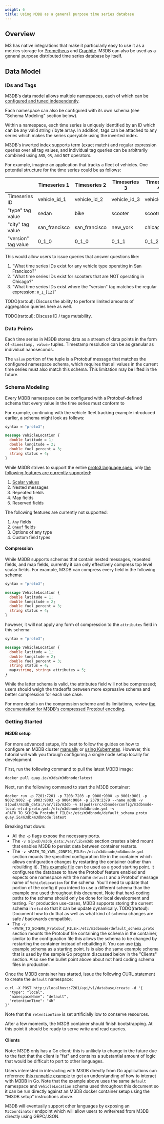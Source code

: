 ```yaml
---
weight: 6
title: Using M3DB as a general purpose time series database
---
```



## Overview

M3 has native integrations that make it particularly easy to use it as a metrics storage for [Prometheus](/integrations/prometheus) and [Graphite](/integrations/graphite). M3DB can also be used as a general purpose distributed time series database by itself.

## Data Model

### IDs and Tags

M3DB's data model allows multiple namespaces, each of which can be [configured and tuned independently](/operational_guide/namespace_configuration).

Each namespace can also be configured with its own schema (see "Schema Modeling" section below).

Within a namespace, each time series is uniquely identified by an ID which can be any valid string / byte array. In addition, tags can be attached to any series which makes the series queryable using the inverted index.

M3DB's inverted index supports term (exact match) and regular expression queries over all tag values, and individual tag queries can be arbitrarily combined using `AND`, `OR`, and `NOT` operators.

For example, imagine an application that tracks a fleet of vehicles. One potential structure for the time series could be as follows:

|                     | Timeseries 1  | Timeseries 2  | Timeseries 3 | Timeseries 4 |
| ------------------- | ------------- | ------------- | ------------ | ------------ |
| Timeseries ID       | vehicle_id_1  | vehicle_id_2  | vehicle_id_3 | vehicle_id_4 |
| "type" tag value    | sedan         | bike          | scooter      | scooter      |
| "city" tag value    | san_francisco | san_francisco | new_york     | chicago      |
| "version" tag value | 0_1_0         | 0_1_0         | 0_1_1        | 0_1_2        |

This would allow users to issue queries that answer questions like:

1.  "What time series IDs exist for any vehicle type operating in San Francisco?"
2.  "What time series IDs exist for scooters that are NOT operating in Chicago?"
3.  "What time series IDs exist where the "version" tag matches the regular expression: `0_1_[12]`"

TODO(rartoul): Discuss the ability to perform limited amounts of aggregation queries here as well.

TODO(rartoul): Discuss ID / tags mutability.

### Data Points

Each time series in M3DB stores data as a stream of data points in the form of `<timestamp, value>` tuples. Timestamp resolution can be as granular as individual nanoseconds.

The `value` portion of the tuple is a Protobuf message that matches the configured namespace schema, which requires that all values in the current time series must also match this schema. This limitation may be lifted in the future.

### Schema Modeling

Every M3DB namespace can be configured with a Protobuf-defined schema that every value in the time series must conform to

For example, continuing with the vehicle fleet tracking example introduced earlier, a schema might look as follows:

```protobuf
syntax = "proto3";

message VehicleLocation {
  double latitude = 1;
  double longitude = 2;
  double fuel_percent = 3;
  string status = 4;
}
```

While M3DB strives to support the entire [proto3 language spec](https://developers.google.com/protocol-buffers/docs/proto3), only [the following features are currently supported](https://github.com/m3db/m3/blob/master/src/dbnode/encoding/proto/docs/encoding):

1.  [Scalar values](https://developers.google.com/protocol-buffers/docs/proto3#scalar)
2.  Nested messages
3.  Repeated fields
4.  Map fields
5.  Reserved fields

The following features are currently not supported:

1.  `Any` fields
2.  [`Oneof` fields](https://developers.google.com/protocol-buffers/docs/proto#oneof)
3.  Options of any type
4.  Custom field types

#### Compression

While M3DB supports schemas that contain nested messages, repeated fields, and map fields, currently it can only effectively compress top level scalar fields. For example, M3DB can compress every field in the following schema:

```Protobuf
syntax = "proto3";

message VehicleLocation {
  double latitude = 1;
  double longitude = 2;
  double fuel_percent = 3;
  string status = 4;
}
```

however, it will not apply any form of compression to the `attributes` field in this schema:

```Protobuf
syntax = "proto3";

message VehicleLocation {
  double latitude = 1;
  double longitude = 2;
  double fuel_percent = 3;
  string status = 4;
  map<string, string> attributes = 5;
}
```

While the latter schema is valid, the attributes field will not be compressed; users should weigh the tradeoffs between more expressive schema and better compression for each use case.

For more details on the compression scheme and its limitations, review [the documentation for M3DB's compressed Protobuf encoding](https://github.com/m3db/m3/blob/master/src/dbnode/encoding/proto/docs/encoding).

### Getting Started

#### M3DB setup

For more advanced setups, it's best to follow the guides on how to configure an M3DB cluster [manually](./cluster_hard_way) or [using Kubernetes](./kubernetes). However, this tutorial will walk you through configuring a single node setup locally for development.

First, run the following command to pull the latest M3DB image:

    docker pull quay.io/m3db/m3dbnode:latest

Next, run the following command to start the M3DB container:

    docker run -p 7201:7201 -p 7203:7203 -p 9000:9000 -p 9001:9001 -p 9002:9002 -p 9003:9003 -p 9004:9004 -p 2379:2379 --name m3db -v $(pwd)/m3db_data:/var/lib/m3db -v $(pwd)/src/dbnode/config/m3dbnode-local-etcd-proto.yml:/etc/m3dbnode/m3dbnode.yml -v <PATH_TO_SCHEMA_Protobuf_FILE>:/etc/m3dbnode/default_schema.proto quay.io/m3db/m3dbnode:latest

Breaking that down:

-   All the `-p` flags expose the necessary ports.
-   The `-v $(pwd)/m3db_data:/var/lib/m3db` section creates a bind mount that enables M3DB to persist data between container restarts.
-   The `-v <PATH_TO_YAML_CONFIG_FILE>:/etc/m3dbnode/m3dbnode.yml` section mounts the specified configuration file in the container which allows configuration changes by restarting the container (rather than rebuilding it). [This example file](https://github.com/m3db/m3/blob/master/src/dbnode/config/m3dbnode-local-etcd-proto.yml) can be used as a good starting point. It configures the database to have the Protobuf feature enabled and expects one namespace with the name `default` and a Protobuf message name of `VehicleLocation` for the schema. You'll need to update that portion of the config if you intend to use a different schema than the example one used throughout this document. Note that hard-coding paths to the schema should only be done for local development and testing. For production use-cases, M3DB supports storing the current schema in `etcd` so that it can be update dynamically. TODO(rartoul): Document how to do that as well as what kind of schema changes are safe / backwards compatible.
-   The `-v <PATH_TO_SCHEMA_Protobuf_FILE>:/etc/m3dbnode/default_schema.proto` section mounts the Protobuf file containing the schema in the container, similar to the configuration file this allows the schema to be changed by restarting the container instead of rebuilding it. You can use [this example schema](https://github.com/m3db/m3/tree/master/examples/dbnode/proto_client/schema.proto) as a starting point. Is is also the same example schema that is used by the sample Go program discussed below in the "Clients" section. Also see the bullet point above about not hard coding schema files in production.

Once the M3DB container has started, issue the following CURL statement to create the `default` namespace:

```shell
curl -X POST http://localhost:7201/api/v1/database/create -d '{
  "type": "local",
  "namespaceName": "default",
  "retentionTime": "4h"
}'
```

Note that the `retentionTime` is set artificially low to conserve resources.

After a few moments, the M3DB container should finish bootstrapping. At this point it should be ready to serve write and read queries.

#### Clients

Note: M3DB only has a Go client; this is unlikely to change in the future due to the fact that the client is "fat" and contains a substantial amount of logic that would be difficult to port to other languages.

Users interested in interacting with M3DB directly from Go applications can reference [this runnable example](https://github.com/m3db/m3/tree/master/examples/dbnode/proto_client) to get an understanding of how to interact with M3DB in Go. Note that the example above uses the same `default` namespace and `VehicleLocation` schema used throughout this document so it can be run directly against an M3DB docker container setup using the "M3DB setup" instructions above.

M3DB will eventually support other languages by exposing an `M3Coordinator` endpoint which will allow users to write/read from M3DB directly using GRPC/JSON.
